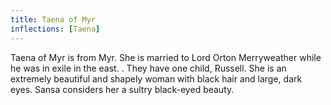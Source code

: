 ```yaml
---
title: Taena of Myr
inflections: [Taena]
---
```


Taena of Myr is from Myr. She is married to Lord Orton Merryweather while he was in exile in the east. . They have one child, Russell. She is an extremely beautiful and shapely woman with black hair and large, dark eyes. Sansa considers her a sultry black-eyed beauty. 



